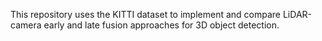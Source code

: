 This repository uses the KITTI dataset to implement and compare LiDAR-camera early and late fusion approaches for 3D object detection.